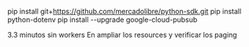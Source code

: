 pip install git+https://github.com/mercadolibre/python-sdk.git
pip install python-dotenv
pip install --upgrade google-cloud-pubsub

3.3 minutos sin workers
En ampliar los resources y verificar los paging